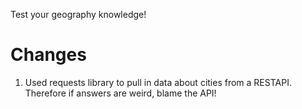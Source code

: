 Test your geography knowledge!

# Changes
1. Used requests library to pull in data about cities from a RESTAPI. Therefore if answers are weird, blame the API!
